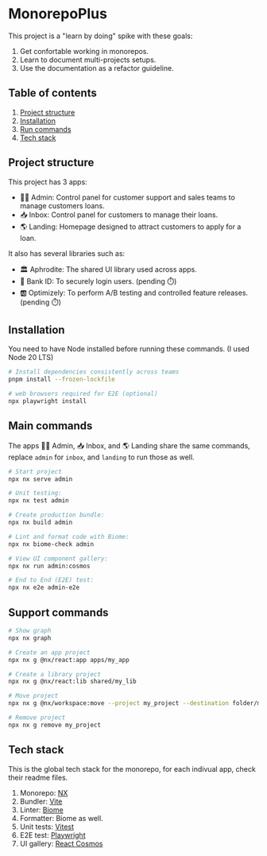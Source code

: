 # MonorepoPlus

This project is a "learn by doing" spike with these goals:

1. Get confortable working in monorepos.
1. Learn to document multi-projects setups.
1. Use the documentation as a refactor guideline.

## Table of contents

1. [Project structure](#project-structure)
1. [Installation](#installation)
1. [Run commands](#run-commands)
1. [Tech stack](#tech-stack)

## Project structure

This project has 3 apps:
- 👩‍💼 Admin: Control panel for customer support and sales teams to manage customers loans.
- 📥 Inbox: Control panel for customers to manage their loans.
- 🌎 Landing: Homepage designed to attract customers to apply for a loan.

It also has several libraries such as:
- 🏛️ Aphrodite: The shared UI library used across apps.
- 🏦 Bank ID: To securely login users. (pending ⏱️)
- 🆎 Optimizely: To perform A/B testing and controlled feature releases. (pending ⏱️)
  
## Installation

You need to have Node installed before running these commands. (I used Node 20 LTS)

```sh
# Install dependencies consistently across teams
pnpm install --frozen-lockfile

# web browsers required for E2E (optional)
npx playwright install
```

## Main commands

The apps 👩‍💼 Admin, 📥 Inbox, and 🌎 Landing share the same commands, replace `admin` for `inbox`, and `landing` to run those as well.

```sh
# Start project
npx nx serve admin

# Unit testing:
npx nx test admin

# Create production bundle:
npx nx build admin

# Lint and format code with Biome:
npx nx biome-check admin

# View UI component gallery:
npx nx run admin:cosmos

# End to End (E2E) test:
npx nx e2e admin-e2e
```

## Support commands

```sh
# Show graph
npx nx graph

# Create an app project
npx nx g @nx/react:app apps/my_app

# Create a library project
npx nx g @nx/react:lib shared/my_lib

# Move project
npx nx g @nx/workspace:move --project my_project --destination folder/my_project

# Remove project
npx nx g remove my_project
```

## Tech stack

This is the global tech stack for the monorepo, for each indivual app, check their readme files.

1. Monorepo: [NX](https://nx.dev)
1. Bundler: [Vite](https://vite.dev)
1. Linter: [Biome](https://biomejs.dev)
1. Formatter: Biome as well.
1. Unit tests: [Vitest](https://vitest.dev)
1. E2E test: [Playwright](https://playwright.dev)
1. UI gallery: [React Cosmos](https://reactcosmos.org)
